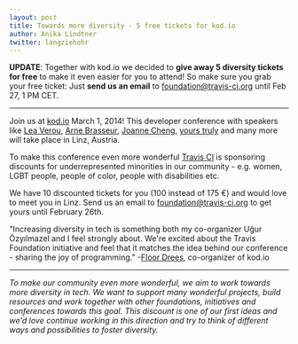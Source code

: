 ```yaml
---
layout: post
title: Towards more diversity - 5 free tickets for kod.io 
author: Anika Lindtner
twitter: langziehohr
---
```


**UPDATE**: Together with kod.io we decided to **give away 5 diversity tickets for free** to make it even easier for you to attend! So make sure you grab your free ticket: Just **send us an email** to [foundation@travis-ci.org](mailto:foundation@travis-ci.org) until Feb 27, 1 PM CET. 

---

Join us at [kod.io](http://linz.kod.io/) March 1, 2014! This developer conference with speakers like [Lea Verou](https://twitter.com/LeaVerou), [Arne Brasseur](https://twitter.com/plexus), [Joanne Cheng](https://twitter.com/joannecheng), [yours truly](https://twitter.com/langziehohr) and many more will take place in Linz, Austria. 

To make this conference even more wonderful [Travis CI](http://travis-ci.com) is sponsoring discounts for underrepresented minorities in our community - e.g. women, LGBT people, people of color, people with disabilities etc. 

We have 10 discounted tickets for you (100 instead of 175 €) and would love to meet you in Linz. Send us an email to [foundation@travis-ci.org](mailto:foundation@travis-ci.org) to get yours until February 26th.


"Increasing diversity in tech is something both my co-organizer Uğur Özyılmazel and I feel strongly about. We're excited about the Travis Foundation initiative and feel that it matches the idea behind our conference - sharing the joy of programming." -[Floor Drees](https://twitter.com/floordrees), co-organizer of kod.io

---

*To make our community even more wonderful, we aim to work towards more diversity in tech. We want to support many wonderful projects, build resources and work together with other foundations, initiatives and conferences towards this goal. This discount is one of our first ideas and we'd love continue working in this direction and try to think of different ways and possibilities to foster diversity.*
